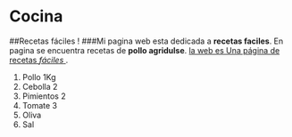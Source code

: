 # Cocina
##Recetas fáciles !
###Mi pagina web esta dedicada  a **__recetas faciles__**.
En pagina se encuentra recetas de **pollo agridulse**.
[la web es Una página de recetas _*fáciles*_ ](www.google.com).
1. Pollo 1Kg
2. Cebolla 2
3. Pimientos 2
4. Tomate 3
5. Oliva 
6. Sal



 



